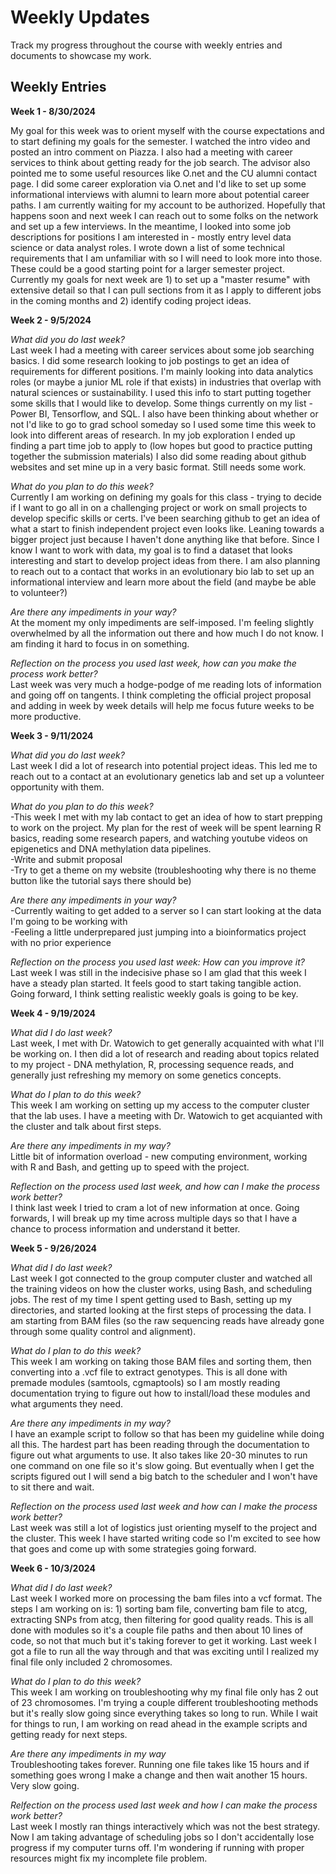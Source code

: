 # Weekly Updates
Track my progress throughout the course with weekly entries and documents to showcase my work.  

## Weekly Entries 
**Week 1 - 8/30/2024**

My goal for this week was to orient myself with the course expectations and to start defining my goals for the semester. I watched the intro video and posted an intro comment on Piazza. I also had a meeting with career services to think about getting ready for the job search. The advisor also pointed me to some useful resources like O.net and the CU alumni contact page. I did some career exploration via O.net and I'd like to set up some informational interviews with alumni to learn more about potential career paths. I am currently waiting for my account to be authorized. Hopefully that happens soon and next week I can reach out to some folks on the network and set up a few interviews. In the meantime, I looked into some job descriptions for positions I am interested in - mostly entry level data science or data analyst roles. I wrote down a list of some technical requirements that I am unfamiliar with so I will need to look more into those. These could be a good starting point for a larger semester project. Currently my goals for next week are 1) to set up a "master resume" with extensive detail so that I can pull sections from it as I apply to different jobs in the coming months and 2) identify coding project ideas. 


**Week 2 - 9/5/2024**

*What did you do last week?* <br>
  Last week I had a meeting with career services about some job searching basics. I did some research looking to job postings to get an idea of requirements for different positions. I'm mainly looking into data analytics roles (or maybe a junior ML role if that exists) in industries that overlap with natural sciences or sustainability. I used this info to start putting together some skills that I would like to develop. Some things currently on my list - Power BI, Tensorflow, and SQL. I also have been thinking about whether or not I'd like to go to grad school someday so I used some time this week to look into different areas of research. In my job exploration I ended up finding a part time job to apply to (low hopes but good to practice putting together the submission materials) I also did some reading about github websites and set mine up in a very basic format. Still needs some work. 
 
*What do you plan to do this week?* <br>
  Currently I am working on defining my goals for this class - trying to decide if I want to go all in on a challenging project or work on small projects to develop specific skills or certs. I've been searching github to get an idea of what a start to finish independent project even looks like. Leaning towards a bigger project just because I haven't done anything like that before. Since I know I want to work with data, my goal is to find a dataset that looks interesting and start to develop project ideas from there. I am also planning to reach out to a contact that works in an evolutionary bio lab to set up an informational interview and learn more about the field (and maybe be able to volunteer?) 

*Are there any impediments in your way?* <br>
  At the moment my only impediments are self-imposed. I'm feeling slightly overwhelmed by all the information out there and how much I do not know. I am finding it hard to focus in on something.

*Reflection on the process you used last week, how can you make the process work better?* <br>
  Last week was very much a hodge-podge of me reading lots of information and going off on tangents. I think completing the official project proposal and adding in week by week details will help me focus future weeks to be more productive. 

**Week 3 - 9/11/2024**

*What did you do last week?* <br>
  Last week I did a lot of research into potential project ideas. This led me to reach out to a contact at an evolutionary genetics lab and set up a volunteer opportunity with them. 

*What do you plan to do this week?* <br>
  -This week I met with my lab contact to get an idea of how to start prepping to work on the project. My plan for the rest of week will be spent learning R basics, reading some research papers, and watching youtube videos on epigenetics and DNA methylation data pipelines. <br>
  -Write and submit proposal <br>
  -Try to get a theme on my website (troubleshooting why there is no theme button like the tutorial says there should be) <br>

*Are there any impediments in your way?* <br>
  -Currently waiting to get added to a server so I can start looking at the data I'm going to be working with <br>
  -Feeling a little underprepared just jumping into a bioinformatics project with no prior experience 

*Reflection on the process you used last week: How can you improve it?* <br>
  Last week I was still in the indecisive phase so I am glad that this week I have a steady plan started. It feels good to start taking tangible action. Going forward, I think setting realistic weekly goals is going to be key. 

**Week 4 - 9/19/2024**

*What did I do last week?* <br>
  Last week, I met with Dr. Watowich to get generally acquainted with what I'll be working on. I then did a lot of research and reading about topics related to my project - DNA methylation, R, processing sequence reads, and generally just refreshing my memory on some genetics concepts. 

*What do I plan to do this week?* <br>
  This week I am working on setting up my access to the computer cluster that the lab uses. I have a meeting with Dr. Watowich to get acquianted with the cluster and talk about first steps. 

*Are there any impediments in my way?* <br>
  Little bit of information overload - new computing environment, working with R and Bash, and getting up to speed with the project. 

*Reflection on the process used last week, and how can I make the process work better?* <br>
  I think last week I tried to cram a lot of new information at once. Going forwards, I will break up my time across multiple days so that I have a chance to process information and understand it better. 

**Week 5 - 9/26/2024**

*What did I do last week?* <br>
   Last week I got connected to the group computer cluster and watched all the training videos on how the cluster works, using Bash, and scheduling jobs. The rest of my time I spent getting used to Bash, setting up my directories, and started looking at the first steps of processing the data. I am starting from BAM files (so the raw sequencing reads have already gone through some quality control and alignment). 

*What do I plan to do this week?* <br>
  This week I am working on taking those BAM files and sorting them, then converting into a .vcf file to extract genotypes. This is all done with premade modules (samtools, cgmaptools) so I am mostly reading documentation trying to figure out how to install/load these modules and what arguments they need. 

*Are there any impediments in my way?* <br>
  I have an example script to follow so that has been my guideline while doing all this. The hardest part has been reading through the documentation to figure out what arguments to use. It also takes like 20-30 minutes to run one command on one file so it's slow going. But eventually when I get the scripts figured out I will send a big batch to the scheduler and I won't have to sit there and wait.  

*Reflection on the process used last week and how can I make the process work better?* <br>
  Last week was still a lot of logistics just orienting myself to the project and the cluster. This week I have started writing code so I'm excited to see how that goes and come up with some strategies going forward. 

**Week 6 - 10/3/2024**

*What did I do last week?* <br>
Last week I worked more on processing the bam files into a vcf format. The steps I am working on is: 1) sorting bam file, converting bam file to atcg, extracting SNPs from atcg, then filtering for good quality reads. This is all done with modules so it's a couple file paths and then about 10 lines of code, so not that much but it's taking forever to get it working. Last week I got a file to run all the way through and that was exciting until I realized my final file only included 2 chromosomes. 

*What do I plan to do this week?* <br>
This week I am working on troubleshooting why my final file only has 2 out of 23 chromosomes. I'm trying a couple different troubleshooting methods but it's really slow going since everything takes so long to run. While I wait for things to run, I am working on read ahead in the example scripts and getting ready for next steps. 

*Are there any impediments in my way* <br>
Troubleshooting takes forever. Running one file takes like 15 hours and if something goes wrong I make a change and then wait another 15 hours. Very slow going. 

*Relfection on the process used last week and how I can make the process work better?* <br>
Last week I mostly ran things interactively which was not the best strategy. Now I am taking advantage of scheduling jobs so I don't accidentally lose progress if my computer turns off. I'm wondering if running with proper resources might fix my incomplete file problem. 



